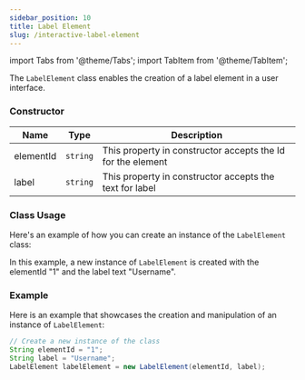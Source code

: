 ```yaml
---
sidebar_position: 10
title: Label Element
slug: /interactive-label-element
---
```


import Tabs from '@theme/Tabs';
import TabItem from '@theme/TabItem';

The `LabelElement` class enables the creation of a label element in a user interface.

### Constructor

| Name      | Type     | Description                                                 |
| --------- | -------- | ----------------------------------------------------------- |
| elementId | `string` | This property in constructor accepts the Id for the element |
| label     | `string` | This property in constructor accepts the text for label     |

### Class Usage

Here's an example of how you can create an instance of the `LabelElement` class:

In this example, a new instance of `LabelElement` is created with the elementId "1" and the label text "Username".

### Example

Here is an example that showcases the creation and manipulation of an instance of `LabelElement`:

<Tabs>
<TabItem value="java" label="Java">

```java
// Create a new instance of the class
String elementId = "1";
String label = "Username";
LabelElement labelElement = new LabelElement(elementId, label);
```

</TabItem>
</Tabs>
